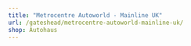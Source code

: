 ```yaml
---
title: "Metrocentre Autoworld - Mainline UK"
url: /gateshead/metrocentre-autoworld-mainline-uk/
shop: Autohaus
---
```

